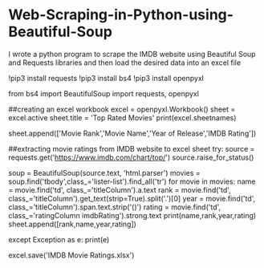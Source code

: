 # Web-Scraping-in-Python-using-Beautiful-Soup
I  wrote a python program to scrape the IMDB website using Beautiful Soup and Requests libraries and then load the desired data into an excel file



!pip3 install requests
!pip3 install bs4
!pip3 install openpyxl

from bs4 import BeautifulSoup
import requests, openpyxl

##creating an excel workbook
excel = openpyxl.Workbook()
sheet = excel.active
sheet.title = 'Top Rated Movies'
print(excel.sheetnames)

sheet.append(['Movie Rank','Movie Name','Year of Release','IMDB Rating'])

##extracting movie ratings from IMDB website to excel sheet
try:
  source = requests.get('https://www.imdb.com/chart/top/')
  source.raise_for_status()

  soup = BeautifulSoup(source.text, 'html.parser')
  movies = soup.find('tbody',class_='lister-list').find_all('tr')
  for movie in movies:
    name = movie.find('td', class_='titleColumn').a.text
    rank = movie.find('td', class_='titleColumn').get_text(strip=True).split('.')[0]
    year = movie.find('td', class_='titleColumn').span.text.strip('()')
    rating = movie.find('td', class_='ratingColumn imdbRating').strong.text
    print(name,rank,year,rating)
    sheet.append([rank,name,year,rating])
  

except Exception as e:
  print(e)

excel.save('IMDB Movie Ratings.xlsx')


